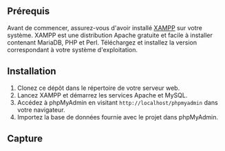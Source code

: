 ## Prérequis

Avant de commencer, assurez-vous d'avoir installé [XAMPP](https://www.apachefriends.org/download.html) sur votre système. XAMPP est une distribution Apache gratuite et facile à installer contenant MariaDB, PHP et Perl. Téléchargez et installez la version correspondant à votre système d'exploitation.

## Installation

1. Clonez ce dépôt dans le répertoire de votre serveur web.
2. Lancez XAMPP et démarrez les services Apache et MySQL.
3. Accédez à phpMyAdmin en visitant `http://localhost/phpmyadmin` dans votre navigateur.
4. Importez la base de données fournie avec le projet dans phpMyAdmin.

## Capture

<div align="center">
  <img src="./public/images/img.png" alt="">
</div>
